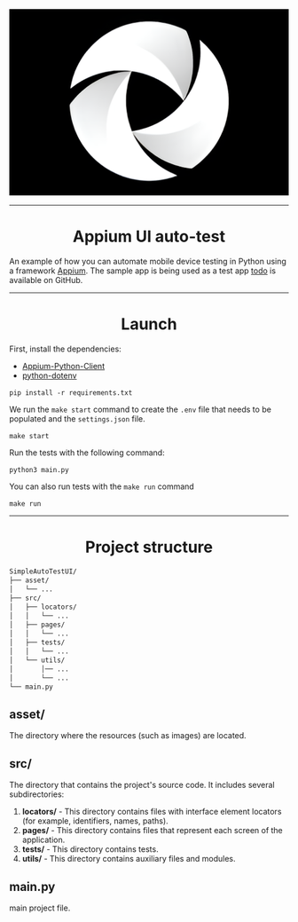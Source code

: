 <div align="center">
    <img src="asset/logo_appium.png" alt="APPIUM">
</div>

---

<h1 align="center"> Appium UI auto-test </h1>

An example of how you can automate mobile device testing in Python using a framework
[Appium](https://github.com/appium/appium).
The sample app is being used as a test app
[todo](https://github.com/android/architecture-samples) is available on GitHub.

---

<h1 align="center">Launch</h1>

First, install the dependencies:
* [Appium-Python-Client](https://pypi.org/project/Appium-Python-Client/)
* [python-dotenv](https://pypi.org/project/python-dotenv/)

```
pip install -r requirements.txt
```

We run the `make start` command to create the `.env` file that needs to be populated and the `settings.json` file.

```
make start
```

Run the tests with the following command:
```
python3 main.py
```
You can also run tests with the `make run` command
```
make run
```


---

<h1 align="center">Project structure</h1>

```
SimpleAutoTestUI/
├── asset/
│   └── ...
├── src/
│   ├── locators/
│   │   └── ... 
│   ├── pages/
│   │   └── ...
│   ├── tests/
│   │   └── ... 
│   └── utils/
│       │── ...
│       └── ...
└── main.py
```

## asset/
The directory where the resources (such as images) are located.

## src/
The directory that contains the project's source code. It includes several subdirectories:
1. **locators/** - This directory contains files with interface element locators (for example, identifiers, names, paths).
2. **pages/** - This directory contains files that represent each screen of the application.
3. **tests/** - This directory contains tests.
4. **utils/** - This directory contains auxiliary files and modules.

## main.py
main project file.
